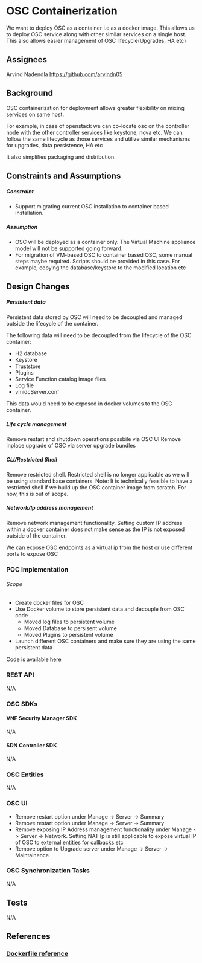# OSC Containerization

We want to deploy OSC as a container i.e as a docker image. This allows us to deploy OSC service along with other similar services on a single host. This also allows easier management of OSC lifecycle(Upgrades, HA etc)

## Assignees
Arvind Nadendla https://github.com/arvindn05

## Background

OSC containerization for deployment allows greater flexibility on mixing services on same host.

For example, in case of openstack we can co-locate osc on the controller node with the other controller services like keystone, nova etc. We can follow the same lifecycle as those services and utilize similar mechanisms for upgrades, data persistence, HA etc

It also simplifies packaging and distribution.

## Constraints and Assumptions

##### Constraint
- Support migrating current OSC installation to container based installation.

##### Assumption
- OSC will be deployed as a container only. The Virtual Machine appliance model will not be supported going forward.
- For migration of VM-based OSC to container based OSC, some manual steps maybe required. Scripts should be provided in this case. For example, copying the database/keystore to the modified location etc

## Design Changes

##### Persistent data
Persistent data stored by OSC will need to be decoupled and managed outside the lifecycle of the container.

The following data will need to be decoupled from the lifecycle of the OSC container:
- H2 database
- Keystore
- Truststore
- Plugins
- Service Function catalog image files
- Log file
- vmidcServer.conf

This data would need to be exposed in docker volumes to the OSC container.

##### Life cycle management
Remove restart and shutdown operations possbile via OSC UI
Remove inplace upgrade of OSC via server upgrade bundles

##### CLI/Restricted Shell
Remove restricted shell. Restricted shell is no longer applicable as we will be using standard base containers.
Note: It is technically feasible to have a restricted shell if we build up the OSC container image from scratch. For now, this is out of scope.

##### Network/Ip address management
Remove network management functionality. Setting custom IP address within a docker container does not make sense as the IP is not exposed outside of the container.

We can expose OSC endpoints as a virtual ip from the host or use different ports to expose OSC

### POC Implementation

###### Scope
- Create docker files for OSC
- Use Docker volume to store persistent data and decouple from OSC code
	- Moved log files to persistent volume
	- Moved Database to persisent volume
	- Moved Plugins to persistent volume
- Launch different OSC containers and make sure they are using the same persistent data

Code is available [here](https://github.com/arvindn05/osc-core/tree/docker)

### REST API
N/A

### OSC SDKs

#### VNF Security Manager SDK
N/A

#### SDN Controller SDK
N/A

### OSC Entities
N/A

### OSC UI
- Remove restart option under Manage -> Server -> Summary
- Remove restart option under Manage -> Server -> Summary
- Remove exposing IP Address management functionality under Manage -> Server -> Network. Setting NAT Ip is still applicable to expose virtual IP of OSC to external entities for callbacks etc
- Remove option to Upgrade server under Manage -> Server -> Maintainence

### OSC Synchronization Tasks
N/A

## Tests
N/A

## References
### [Dockerfile reference](https://docs.docker.com/engine/reference/builder/)